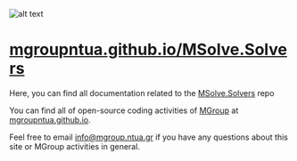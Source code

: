 ![alt text](http://mgroup.ntua.gr/wp-content/uploads/2018/05/MGroup52.png "MGroup")

[mgroupntua.github.io/MSolve.Solvers](https://mgroupntua.github.io/MSolve.Solvers)
===================

Here, you can find all documentation related to the [MSolve.Solvers](https://github.com/mgroupntua/MSolve.Solvers) repo

You can find all of open-source coding activities of [MGroup](http://mgroup.ntua.gr) at [mgroupntua.github.io](https://mgroupntua.github.io).

Feel free to email [info@mgroup.ntua.gr](mailto:info@mgroup.ntua.gr) if you have any questions about this site or MGroup
activities in general.
